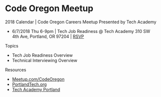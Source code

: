 # Code Oregon Meetup

2018 Calendar | Code Oregon Careers Meetup Presented by Tech Academy

* 6/7/2018 Thu 6-9pm | Tech Job Readiness @ Tech Academy 310 SW 4th Ave, Portland, OR 97204 | [RSVP](http://www.meetup.com/CodeOregon/)

Topics
* Tech Job Readiness Overview
* Technical Interviewing Overview

Resources
* [Meetup.com/CodeOregon](http://www.meetup.com/CodeOregon/)
* [PortlandTech.org](http://portlandtech.org/)
* [Tech Academy Portland](http://learncodinganywhere.com/)


